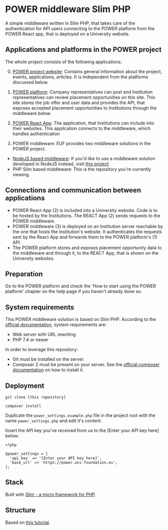# POWER middleware Slim PHP

A simple middleware written in Slim PHP, that takes care of the authentication for API users connecting to the POWER platform from the POWER React app, that is deployed on a University website.

## Applications and platforms in the POWER project
The whole project consists of the following applications:

0. [POWER project website](https://www.power-placements.eu/): Contains general information about the project, events, applications, articles. It is independent from the platforms discussed below.


1. [POWER platform](https://power.uni-foundation.eu): Company representatives can post and Institution representatives can review placement opportunities on this site. This site stores the job offer and user data and provides the API, that exposes accepted placement opportunities to Institutions through the middleware below.
2. [POWER React App](https://github.com/EuropeanUniversityFoundation/power_react_app): The application, that Institutions can include into their websites. This application connects to the middleware, which handles authentication
3. POWER middleware: EUF provides two middleware solutions in the POWER project.
  - [NodeJS based middleware](https://github.com/EuropeanUniversityFoundation/power-middleware): If you'd like to use a middleware solution developed in NodeJS instead, visit [this project](https://github.com/EuropeanUniversityFoundation/power-middleware)
  - PHP Slim based middleware: This is the repository you're currently viewing.

## Connections and communication between applications
- POWER React App (2) is included into a University website. Code is to be hosted by the Institutions. The REACT App (2) sends requests to the POWER middleware.
- POWER middleware (3) is deployed on an Institution server reachable by the one that hosts the Institution's website. It authenticates the requests sent by the React App and forwards them to the POWER platform's (1) API.
- The POWER platform stores and exposes placement opportunity data to the middleware and through it, to the REACT App, that is shown on the University websites.

## Preparation

Go to the POWER platform and check the 'How to start using the POWER platform' chapter on the help page if you haven't already done so.

## System requirements

This POWER middleware solution is based on Slim PHP. According to the [official documentation](https://www.slimframework.com/docs/v4/start/installation.html), system requirements are:
- Web server with URL rewriting
- PHP 7.4 or newer

In order to leverage this repository:
- Git must be installed on the server.
- Composer 2 must be present on your server. See the [official composer documentation](https://getcomposer.org/download/) on how to install it.

## Deployment
`git clone [this repository]`

`composer install`

Duplicate the `power_settings.example.php` file in the project root with the name `power_settings.php` and edit it's content.

Insert the API key you've received from us to the [Enter your API key here] below:
```
<?php

$power_settings = [
  'api_key' => '[Enter your API key here]',
  'base_url' => 'https://power.uni-foundation.eu',
];
```


## Stack

Built with [Slim - a micro framework for PHP](https://www.slimframework.com/).

## Structure

Based on [this tutorial](https://odan.github.io/2019/11/05/slim4-tutorial.html).
